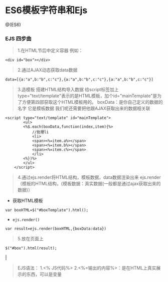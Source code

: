 # ES6模板字符串和Ejs

@(ES6)


### EJS 四步曲
>1.在HTML节后中定义容器 例如：
```
<div id="box"></div>
```
>2.通过AJAX动态获取data数据
```
data=[{a:"a",b:"b",c:"c"},{a:"a",b:"b",c:"c"},{a:"a",b:"b",c:"c"}]
```
>3.造模板 搭建HTML结构导入数据
>给script标签加上type="text/template"表示的是HTML模板，加个id="mainTemplate"是为了方便第四部获取这个HTML模板用的。
>boxData：是你自己定义的数据的名字 它是模板数据 我们呢还需要把他跟AJAX获取出来的数据相关联
```
<script type="text/template" id="mainTemplate">
		<ul>
		<%$.each(boxData,function(index,item){%>
			//处理li
			<li>
			<span><%=item.a%></span>
			<span><%=item.b%></span>
			<span><%=item.c%></span>
			</li>
		<%})%>
		</ul>
	</script>
```
>4.通过ejs.render将HTML结构，模板数据，data数据渲染出来
>ejs.render（模板的HTML结构，{模板数据：真实数据(一般都是通过ajax获取出来的数据)）
  -    获取HTML模板
```
var boxHTML=$("#boxTemplate").html();
```
  -     ejs.render()
```
var result=ejs.render(boxHTML,{boxData:data})
```
>5.放在页面上
```
$("#box").html(result);
```
|
>EJS语法：
			1.<% JS代码%>
			2.<%=输出的内容%>：是在HTML上真实展示的东西，可以是变量
